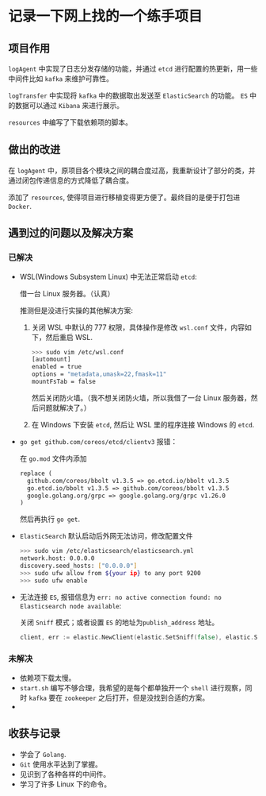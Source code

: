 # 记录一下网上找的一个练手项目

## 项目作用

`logAgent` 中实现了日志分发存储的功能，并通过 `etcd` 进行配置的热更新，用一些中间件比如 `kafka` 来维护可靠性。

`logTransfer` 中实现将 `kafka` 中的数据取出发送至 `ElasticSearch` 的功能。 `ES` 中的数据可以通过 `Kibana` 来进行展示。

`resources` 中编写了下载依赖项的脚本。

## 做出的改进

在 `logAgent` 中，原项目各个模块之间的耦合度过高，我重新设计了部分的类，并通过闭包传递信息的方式降低了耦合度。

添加了 `resources`, 使得项目进行移植变得更方便了。最终目的是便于打包进 `Docker`.

## 遇到过的问题以及解决方案

### 已解决

- WSL(Windows Subsystem Linux) 中无法正常启动 `etcd`:

  借一台 Linux 服务器。（认真）

  推测但是没进行实操的其他解决方案:

  1. 关闭 WSL 中默认的 777 权限，具体操作是修改 `wsl.conf` 文件，内容如下，然后重启 WSL.

     ```bash
     >>> sudo vim /etc/wsl.conf
     [automount]
     enabled = true
     options = "metadata,umask=22,fmask=11"
     mountFsTab = false
     ```

     然后关闭防火墙。（我不想关闭防火墙，所以我借了一台 Linux 服务器，然后问题就解决了。）

  2. 在 Windows 下安装 `etcd`, 然后让 WSL 里的程序连接 Windows 的 `etcd`.

- `go get github.com/coreos/etcd/clientv3` 报错：

  在 `go.mod` 文件内添加

  ```tex
  replace (
  	github.com/coreos/bbolt v1.3.5 => go.etcd.io/bbolt v1.3.5
  	go.etcd.io/bbolt v1.3.5 => github.com/coreos/bbolt v1.3.5
  	google.golang.org/grpc => google.golang.org/grpc v1.26.0
  )
  ```

  然后再执行 `go get`.
  
- `ElasticSearch` 默认启动后外网无法访问，修改配置文件

  ```bash
  >>> sudo vim /etc/elasticsearch/elasticsearch.yml
  network.host: 0.0.0.0
  discovery.seed_hosts: ["0.0.0.0"]
  >>> sudo ufw allow from ${your ip} to any port 9200
  >>> sudo ufw enable
  ```

- 无法连接 `ES`, 报错信息为 `err: no active connection found: no Elasticsearch node available`:

  关闭 `Sniff` 模式；或者设置 `ES` 的地址为`publish_address` 地址。

  ```Go
  client, err := elastic.NewClient(elastic.SetSniff(false), elastic.SetURL(url))
  ```


### 未解决

- 依赖项下载太慢。
- `start.sh` 编写不够合理，我希望的是每个都单独开一个 `shell` 进行观察，同时 `kafka` 要在 `zookeeper` 之后打开，但是没找到合适的方案。
- 

## 收获与记录

- 学会了 `Golang`.
-  `Git` 使用水平达到了掌握。
- 见识到了各种各样的中间件。
- 学习了许多 Linux 下的命令。